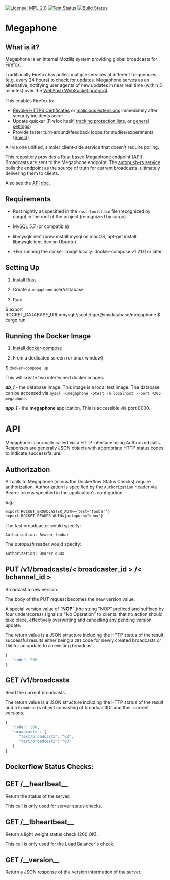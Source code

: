 [![License: MPL 2.0][mpl-svg]][mpl] [![Test Status][travis-badge]][travis] [![Build Status][circleci-badge]][circleci]

# Megaphone

## What is it?

Megaphone is an internal Mozilla system providing global broadcasts for Firefox.

Traditionally Firefox has polled multiple services at different frequencies (e.g. every 24 hours) to check for updates. Megaphone serves as an alternative, notifying user agents of new updates in near real time (within 5 minutes) over the [WebPush WebSocket protocol].

This enables Firefox to:

* [Revoke HTTPS Certificates] or [malicious extensions] immediately after security incidents occur
* Update quicker (Firefox itself, [tracking protection lists], or [general settings])
* Provide faster turn-around/feedback loops for studies/experiments ([Shield])

All via one unified, simpler client-side service that doesn't require polling.

This repository provides a Rust based Megaphone endpoint (API). Broadcasts are sent to the Megaphone endpoint. The [autopush-rs service] polls the endpoint as the source of truth for current broadcasts, ultimately delivering them to clients.

Also see the [API doc].


## Requirements

 * Rust nightly as specified in the `rust-toolchain` file (recognized by cargo) in the root of the project (recognized by cargo).
 * MySQL 5.7 (or compatible)
 * libmysqlclient (brew install mysql on macOS, apt-get install libmysqlclient-dev on Ubuntu)

 * *For running the docker image locally: docker-compose v1.21.0 or later

## Setting Up

1) [Install Rust]

2) Create a `megaphone` user/database

3) Run:

  $ export ROCKET_DATABASE_URL=mysql://scott:tiger@mydatabase/megaphone
  $ cargo run

## Running the Docker Image

1) [Install docker-compose]

2) From a dedicated screen (or tmux window)

$ `docker-compose up`

This will create two intertwined docker images:

***db_1*** - the database image. This image is a local test image. The database can be accessed via `mysql -umegaphone -ptest -h localhost --port 4306 megaphone`.

***app_1*** - the **megaphone** application. This is accessible via port 8000.


# API

Megaphone is normally called via a HTTP interface using Authorized calls. Responses are generally JSON objects with appropriate HTTP status codes to indicate success/failure.

## Authorization

All calls to Megaphone (minus the Dockerflow Status Checks) require authorization. Authorization is specified by the `Authorization` header via Bearer tokens specified in the application's configurtion.

e.g.

```
export ROCKET_BROADCASTER_AUTH={test="foobar"}
export ROCKET_READER_AUTH={autopush="quux"}
```

The *test* broadcaster would specify:

```
Authorization: Bearer foobar
```

The *autopush* reader would specify:

```
Authorization: Bearer quux
```


## PUT /v1/broadcasts/< broadcaster_id > /< bchannel_id >

Broadcast a new version.

The body of the PUT request becomes the new version value.

A special version value of "____NOP____" (the string "NOP" prefixed and suffixed by four underscores) signals a "No Operation" to clients: that no action should take place, effectively overwriting and cancelling any pending version update.

The return value is a JSON structure including the HTTP status of the result: successful results either being a `201` code for newly created broadcasts or `200` for an update to an existing broadcast.

```javascript
{
   "code": 200
}
```


## GET /v1/broadcasts

Read the current broadcasts.

The return value is a JSON structure including the HTTP status of the result and a `broadcasts` object consisting of broadcastIDs and their current versions.

```javascript
{
   "code": 200,
   "broadcasts": {
      "test/broadcast1": "v3",
      "test/broadcast2": "v0"
   }
}
```

## Dockerflow Status Checks:

## GET /\_\_heartbeat__

Return the status of the server.

This call is only used for server status checks.


## GET /\_\_lbheartbeat__

Return a light weight status check (200 OK).

This call is only used for the Load Balancer's check.


## GET /\_\_version__

Return a JSON response of the version information of the server.


[mpl-svg]: https://img.shields.io/badge/License-MPL%202.0-blue.svg
[mpl]: https://opensource.org/licenses/MPL-2.0
[travis-badge]: https://travis-ci.org/mozilla-services/megaphone.svg?branch=master
[travis]: https://travis-ci.org/mozilla-services/megaphone
[circleci-badge]: https://circleci.com/gh/mozilla-services/megaphone.svg?style=shield&circle-token=074ae89011d1a7601378c41a4351e1e03f1e8177
[circleci]: https://circleci.com/gh/mozilla-services/megaphone

[WebPush WebSocket protocol]: https://mozilla-push-service.readthedocs.io/en/latest/design/#simplepush-protocol
[revoke HTTPS Certificates]: https://blog.mozilla.org/security/2015/03/03/revoking-intermediate-certificates-introducing-onecrl/
[malicious extensions]: https://wiki.mozilla.org/Blocklisting
[tracking protection lists]: https://wiki.mozilla.org/Security/Safe_Browsing
[general settings]: https://wiki.mozilla.org/Firefox/RemoteSettings
[Shield]: https://wiki.mozilla.org/Firefox/Shield/Shield_Studies
[autopush-rs service]: https://github.com/mozilla-services/autopush-rs
[API doc]: https://docs.google.com/document/d/1Wxqf1a4HDkKgHDIswPmhmdvk8KPoMEh2q6SPhaz4LNE

[Install Rust]: https://rustup.rs/
[Install docker-compose]: https://docs.docker.com/compose/install/
